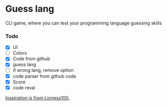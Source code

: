 # Guess lang

CLI game, where you can test your programming language guessing skills

### Todo
- [x] UI
- [ ] Colors
- [x] Code from github
- [x] guess lang
- [ ] if wrong lang, remove option
- [x] code parser from github code
- [x] Score
- [x] code reval

<a href="https://github.com/Lioness100/guess-that-lang"> Inspiration is from Lioness100. </a>

